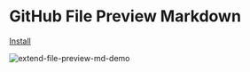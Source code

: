 # GitHub File Preview Markdown

[Install](https://github.com/iamogbz/oh-my-scripts/raw/master/dist/github-file-preview-md.user.js)

![extend-file-preview-md-demo](https://github.com/iamogbz/oh-my-scripts/raw/master/src/assets/images/extend-file-preview-md-demo.gif)
